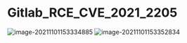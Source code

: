 # Gitlab_RCE_CVE_2021_2205
![image-20211101153334885](https://user-images.githubusercontent.com/29866965/139638047-e5fccb22-05d8-40c5-9436-1839e46b2954.png)
![image-20211101153352834](https://user-images.githubusercontent.com/29866965/139638017-f2fc7d42-ed6e-40c0-b6c8-43ce02e344a8.png)
